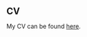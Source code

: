 <h2 id="cv" style="margin: 2px 0px 0px;">CV</h2>

My CV can be found [here](assets/files/yiwen_cv.pdf).

 
 
